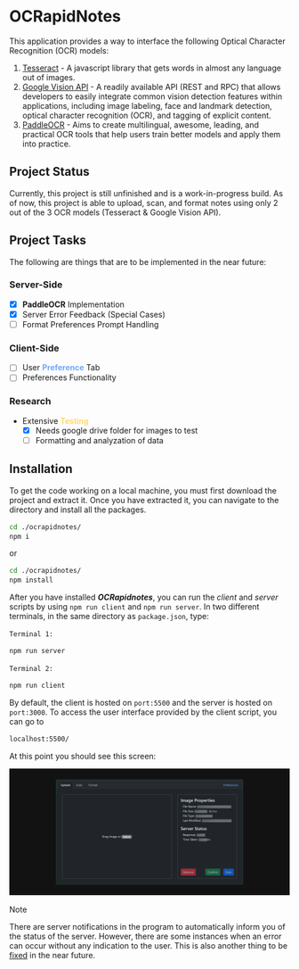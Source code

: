 # OCRapidNotes

This application provides a way to interface the following Optical Character Recognition (OCR) models:

1. [Tesseract](https://www.npmjs.com/package/tesseract.js) - A javascript library that gets words in almost any language out of images.
2. [Google Vision API](https://cloud.google.com/vision?hl=en) - A readily available API (REST and RPC) that allows developers to easily integrate common vision detection features within applications, including image labeling, face and landmark detection, optical character recognition (OCR), and tagging of explicit content.
3. [PaddleOCR](https://github.com/PaddlePaddle/PaddleOCR) - Aims to create multilingual, awesome, leading, and practical OCR tools that help users train better models and apply them into practice.

## Project Status

Currently, this project is still unfinished and is a work-in-progress build. As of now, this project is able to upload, scan, and format notes using only 2 out of the 3 OCR models (Tesseract & Google Vision API).

## Project Tasks

The following are things that are to be implemented in the near future:

### Server-Side

- [x] **PaddleOCR** Implementation
- [x] Server Error Feedback (Special Cases)
- [ ] Format Preferences Prompt Handling

### Client-Side

- [ ] User <font color="#6ea8fe">**Preference**</font> Tab
- [ ] Preferences Functionality

### Research

- Extensive <font color="#ffda6a">**Testing**</font>
  - [x] Needs google drive folder for images to test
  - [ ] Formatting and analyzation of data

## Installation

To get the code working on a local machine, you must first download the project and extract it. Once you have extracted it, you can navigate to the directory and install all the packages.

```bash
cd ./ocrapidnotes/
npm i
```

or

```bash
cd ./ocrapidnotes/
npm install
```

After you have installed **_OCRapidnotes_**, you can run the _client_ and _server_ scripts by using `npm run client` and `npm run server`. In two different terminals, in the same directory as `package.json`, type:

`Terminal 1:`

```bash
npm run server
```

`Terminal 2:`

```bash
npm run client
```

By default, the client is hosted on `port:5500` and the server is hosted on `port:3000`. To access the user interface provided by the client script, you can go to

```bash
localhost:5500/
```

At this point you should see this screen:

![A webpage that contains the user interface for the upload section of the software prototype, OCRapidnotes. The components are made using React Bootstrap and Bootstrap CSS along with customized styling.](./doc/images/upload_none.png)

> [!NOTE]
> There are server notifications in the program to automatically inform you of the status of the server. However, there are some instances when an error can occur without any indication to the user. This is also another thing to be [fixed](#server-side) in the near future.
